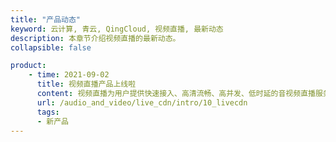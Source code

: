 ```yaml
---
title: "产品动态"
keyword: 云计算, 青云, QingCloud, 视频直播, 最新动态
description: 本章节介绍视频直播的最新动态。
collapsible: false

product:
    - time: 2021-09-02
      title: 视频直播产品上线啦
      content: 视频直播为用户提供快速接入、高清流畅、高并发、低时延的音视频直播服务。
      url: /audio_and_video/live_cdn/intro/10_livecdn
      tags:
      - 新产品
---
```


<!-- 设置上述参数可生成产品动态页  -->

